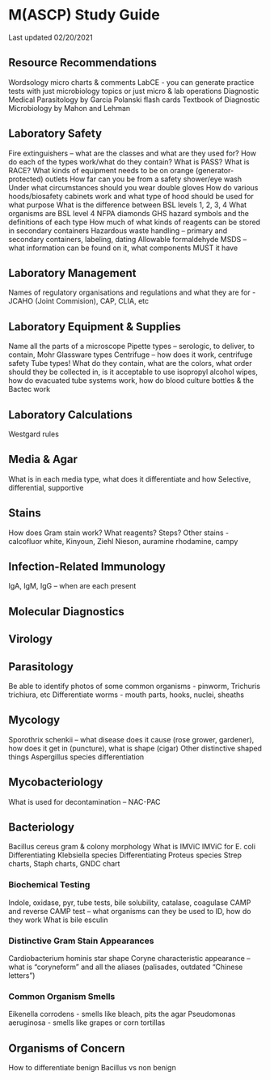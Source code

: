 # M(ASCP) Study Guide  
Last updated 02/20/2021

## Resource Recommendations  
Wordsology micro charts & comments 
LabCE - you can generate practice tests with just microbiology topics or just micro & lab operations
Diagnostic Medical Parasitology by Garcia
Polanski flash cards
Textbook of Diagnostic Microbiology by Mahon and Lehman

## Laboratory Safety 
Fire extinguishers – what are the classes and what are they used for? How do each of the types work/what do they contain? What is PASS? What is RACE?
What kinds of equipment needs to be on orange (generator-protected) outlets
How far can you be from a safety shower/eye wash
Under what circumstances should you wear double gloves
How do various hoods/biosafety cabinets work and what type of hood should be used for what purpose
What is the difference between BSL levels 1, 2, 3, 4
What organisms are BSL level 4
NFPA diamonds
GHS hazard symbols and the definitions of each type
How much of what kinds of reagents can be stored in secondary containers
Hazardous waste handling – primary and secondary containers, labeling, dating
Allowable formaldehyde
MSDS – what information can be found on it, what components MUST it have

## Laboratory Management
Names of regulatory organisations and regulations and what they are for - JCAHO (Joint Commision), CAP, CLIA, etc

## Laboratory Equipment & Supplies
Name all the parts of a microscope
Pipette types – serologic, to deliver, to contain, Mohr
Glassware types
Centrifuge – how does it work, centrifuge safety
Tube types! What do they contain, what are the colors, what order should they be collected in, is it acceptable to use isopropyl alcohol wipes, how do evacuated tube systems work, how do blood culture bottles & the Bactec work

## Laboratory Calculations
Westgard rules

## Media & Agar
What is in each media type, what does it differentiate and how
Selective, differential, supportive 

## Stains
How does Gram stain work? What reagents? Steps?
Other stains - calcofluor white, Kinyoun, Ziehl Nieson, auramine rhodamine, campy

## Infection-Related Immunology
IgA, IgM, IgG – when are each present

## Molecular Diagnostics

## Virology

## Parasitology
Be able to identify photos of some common organisms - pinworm, Trichuris trichiura, etc
Differentiate worms - mouth parts, hooks, nuclei, sheaths

## Mycology
Sporothrix schenkii – what disease does it cause (rose grower, gardener), how does it get in (puncture), what is shape (cigar)
Other distinctive shaped things
Aspergillus species differentiation

## Mycobacteriology
What is used for decontamination – NAC-PAC

## Bacteriology
Bacillus cereus gram & colony morphology
What is IMViC
IMViC for E. coli
Differentiating Klebsiella species 
Differentiating Proteus species
Strep charts, Staph charts, GNDC chart
### Biochemical Testing
Indole, oxidase, pyr, tube tests, bile solubility, catalase, coagulase
CAMP and reverse CAMP test – what organisms can they be used to ID, how do they work
What is bile esculin
### Distinctive Gram Stain Appearances
Cardiobacterium hominis star shape
Coryne characteristic appearance – what is “coryneform” and all the aliases (palisades, outdated “Chinese letters”)
### Common Organism Smells
Eikenella corrodens - smells like bleach, pits the agar
Pseudomonas aeruginosa - smells like grapes or corn tortillas

## Organisms of Concern
How to differentiate benign Bacillus vs non benign


